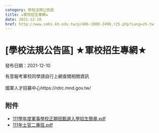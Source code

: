 ```yaml
---
category: 學校法規公告區
title: ★軍校招生專網★
date: 2021-12-10
href: http://www.smhs.kh.edu.tw/p/406-1000-2498,r25.php?Lang=zh-tw
---
```


# [學校法規公告區] ★軍校招生專網★
發布日期：2021-12-10

<div><div></div><div>有意報考軍校同學請自行上網查閲相關資訊<br><br> 國軍人才招募中心https://rdrc.mnd.gov.tw/</div></div>

## 附件
- [111學年度軍事學校正期班甄選入學招生簡章.pdf](https://www.smhs.kh.edu.tw/var/file/0/1000/attach/73/pta_2163_4468303_06814.pdf)
- [111年士官二專班.pdf](https://www.smhs.kh.edu.tw/var/file/0/1000/attach/73/pta_2164_721626_06814.pdf)
